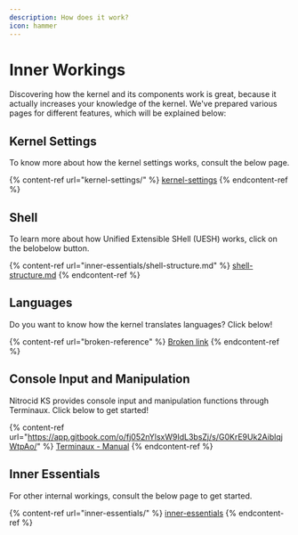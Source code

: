 ```yaml
---
description: How does it work?
icon: hammer
---
```


# Inner Workings

Discovering how the kernel and its components work is great, because it actually increases your knowledge of the kernel. We've prepared various pages for different features, which will be explained below:

## Kernel Settings

To know more about how the kernel settings works, consult the below page.

{% content-ref url="kernel-settings/" %}
[kernel-settings](kernel-settings/)
{% endcontent-ref %}

## Shell

To learn more about how Unified Extensible SHell (UESH) works, click on the belobelow button.

{% content-ref url="inner-essentials/shell-structure.md" %}
[shell-structure.md](inner-essentials/shell-structure.md)
{% endcontent-ref %}

## Languages

Do you want to know how the kernel translates languages? Click below!

{% content-ref url="broken-reference" %}
[Broken link](broken-reference)
{% endcontent-ref %}

## Console Input and Manipulation

Nitrocid KS provides console input and manipulation functions through Terminaux. Click below to get started!

{% content-ref url="https://app.gitbook.com/o/fj052nYlsxW9IdL3bsZj/s/G0KrE9Uk2AiblqjWtpAo/" %}
[Terminaux - Manual](https://app.gitbook.com/o/fj052nYlsxW9IdL3bsZj/s/G0KrE9Uk2AiblqjWtpAo/)
{% endcontent-ref %}

## Inner Essentials

For other internal workings, consult the below page to get started.

{% content-ref url="inner-essentials/" %}
[inner-essentials](inner-essentials/)
{% endcontent-ref %}
